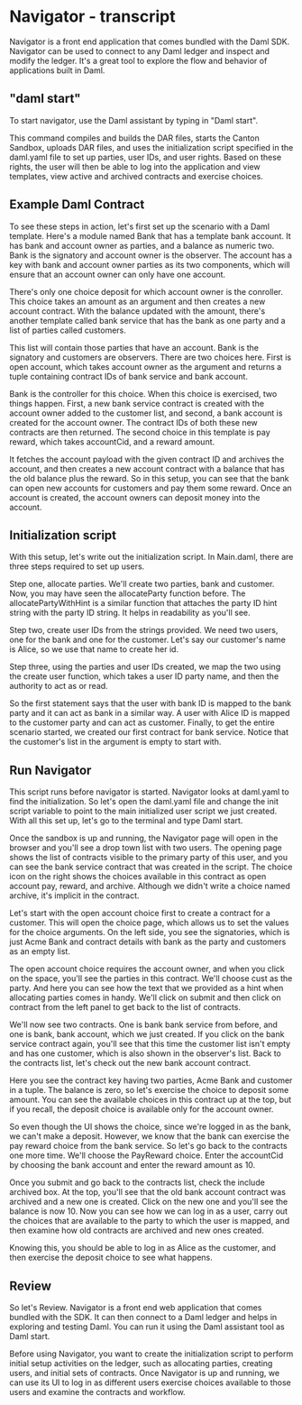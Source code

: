 # Navigator - transcript

Navigator is a front end application that comes bundled with the Daml SDK. Navigator can be used to connect to any Daml ledger and inspect and modify the ledger. It's a great tool to explore the flow and behavior of applications built in Daml. 

## "daml start"

To start navigator, use the Daml assistant by typing in "Daml start". 

This command compiles and builds the DAR files, starts the Canton Sandbox, uploads DAR files, and uses the initialization script specified in the daml.yaml file to set up parties, user IDs, and user rights. Based on these rights, the user will then be able to log into the application and view templates, view active and archived contracts and exercise choices.

## Example Daml Contract

To see these steps in action, let's first set up the scenario with a Daml template. Here's a module named Bank that has a template bank account. It has bank and account owner as parties, and a balance as numeric two. Bank is the signatory and account owner is the observer. The account has a key with bank and account owner parties as its two components, which will ensure that an account owner can only have one account.

There's only one choice deposit for which account owner is the conroller. This choice takes an amount as an argument and then creates a new account contract. With the balance updated with the amount, there's another template called bank service that has the bank as one party and a list of parties called customers.

This list will contain those parties that have an account. Bank is the signatory and customers are observers. There are two choices here. First is open account, which takes account owner as the argument and returns a tuple containing contract IDs of bank service and bank account. 

Bank is the controller for this choice. When this choice is exercised, two things happen. First, a new bank service contract is created with the account owner added to the customer list, and second, a bank account is created for the account owner. The contract IDs of both these new contracts are then returned. The second choice in this template is pay reward, which takes accountCid, and a reward amount.

It fetches the account payload with the given contract ID and archives the account, and then creates a new account contract with a balance that has the old balance plus the reward. So in this setup, you can see that the bank can open new accounts for customers and pay them some reward. Once an account is created, the account owners can deposit money into the account.

## Initialization script

With this setup, let's write out the initialization script. In Main.daml, there are three steps required to set up users. 

Step one, allocate parties. We'll create two parties, bank and customer. Now, you may have seen the allocateParty function before. The allocatePartyWithHint is a similar function that attaches the party ID hint string with the party ID string. It helps in readability as you'll see. 

Step two, create user IDs from the strings provided. We need two users, one for the bank and one for the customer. Let's say our customer's name is Alice, so we use that name to create her id. 

Step three, using the parties and user IDs created, we map the two using the create user function, which takes a user ID party name, and then the authority to act as or read.

So the first statement says that the user with bank ID is mapped to the bank party and it can act as bank in a similar way. A user with Alice ID is mapped to the customer party and can act as customer. Finally, to get the entire scenario started, we created our first contract for bank service. Notice that the customer's list in the argument is empty to start with.

## Run Navigator

This script runs before navigator is started. Navigator looks at daml.yaml to find the initialization. So let's open the daml.yaml file and change the init script variable to point to the main initialized user script we just created. With all this set up, let's go to the terminal and type Daml start.

Once the sandbox is up and running, the Navigator page will open in the browser and you'll see a drop town list with two users. The opening page shows the list of contracts visible to the primary party of this user, and you can see the bank service contract that was created in the script. The choice icon on the right shows the choices available in this contract as open account pay, reward, and archive. Although we didn't write a choice named archive, it's implicit in the contract. 

Let's start with the open account choice first to create a contract for a customer. This will open the choice page, which allows us to set the values for the choice arguments. On the left side, you see the signatories, which is just Acme Bank and contract details with bank as the party and customers as an empty list.

The open account choice requires the account owner, and when you click on the space, you'll see the parties in this contract. We'll choose cust as the party. And here you can see how the text that we provided as a hint when allocating parties comes in handy. We'll click on submit and then click on contract from the left panel to get back to the list of contracts.

We'll now see two contracts. One is bank bank service from before, and one is bank, bank account, which we just created. If you click on the bank service contract again, you'll see that this time the customer list isn't empty and has one customer, which is also shown in the observer's list. Back to the contracts list, let's check out the new bank account contract.

Here you see the contract key having two parties, Acme Bank and customer in a tuple. The balance is zero, so let's exercise the choice to deposit some amount. You can see the available choices in this contract up at the top, but if you recall, the deposit choice is available only for the account owner.

So even though the UI shows the choice, since we're logged in as the bank, we can't make a deposit. However, we know that the bank can exercise the pay reward choice from the bank service. So let's go back to the contracts one more time. We'll choose the PayReward choice. Enter the accountCid by choosing the bank account and enter the reward amount as 10.

Once you submit and go back to the contracts list, check the include archived box. At the top, you'll see that the old bank account contract was archived and a new one is created. Click on the new one and you'll see the balance is now 10. Now you can see how we can log in as a user, carry out the choices that are available to the party to which the user is mapped, and then examine how old contracts are archived and new ones created.

Knowing this, you should be able to log in as Alice as the customer, and then exercise the deposit choice to see what happens. 

## Review

So let's Review. Navigator is a front end web application that comes bundled with the SDK. It can then connect to a Daml ledger and helps in exploring and testing Daml. You can run it using the Daml assistant tool as Daml start.

Before using Navigator, you want to create the initialization script to perform initial setup activities on the ledger, such as allocating parties, creating users, and initial sets of contracts. Once Navigator is up and running, we can use its UI to log in as different users exercise choices available to those users and examine the contracts and workflow.
